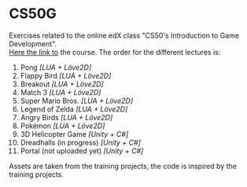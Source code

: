 # CS50G
Exercises related to the online edX class "CS50's Introduction to Game Development". <br>
[Here the link to](https://learning.edx.org/course/course-v1:HarvardX+CS50G+Games/home) the course.
The order for the different lectures is:
1. Pong _[LUA + Löve2D]_
2. Flappy Bird _[LUA + Löve2D]_
3. Breakout _[LUA + Löve2D]_
4. Match 3 _[LUA + Löve2D]_
5. Super Mario Bros. _[LUA + Löve2D]_
6. Legend of Zelda _[LUA + Löve2D]_
7. Angry Birds _[LUA + Löve2D]_
8. Pokémon _[LUA + Löve2D]_
9. 3D Helicopter Game _[Unity + C#]_
10. Dreadhalls (in progress) _[Unity + C#]_
11. Portal (not uploaded yet) _[Unity + C#]_

Assets are taken from the training projects, the code is inspired by the training projects.
